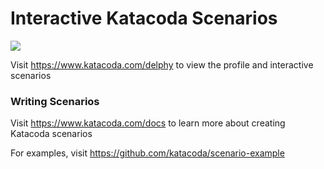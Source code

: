 # Interactive Katacoda Scenarios

[![](http://shields.katacoda.com/katacoda/delphy/count.svg)](https://www.katacoda.com/delphy "Get your profile on Katacoda.com")

Visit https://www.katacoda.com/delphy to view the profile and interactive scenarios

### Writing Scenarios
Visit https://www.katacoda.com/docs to learn more about creating Katacoda scenarios

For examples, visit https://github.com/katacoda/scenario-example
